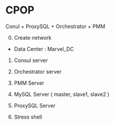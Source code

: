 # CPOP
Conul + ProxySQL + Orchestrator + PMM

0. Create network
 + Data Center : Marvel_DC

1. Consul server

2. Orchestrator server

3. PMM Server

4. MySQL Server ( master, slave1, slave2 )

5. ProxySQL Server

6. Stress shell
